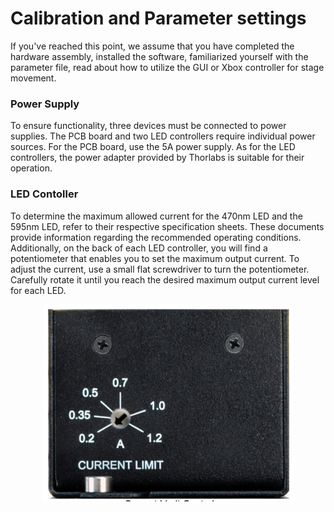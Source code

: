 # Calibration and Parameter settings

If you've reached this point, we assume that you have completed the hardware assembly, installed the software, familiarized yourself with the parameter file, 
read about how to utilize the GUI or Xbox controller for stage movement.

### Power Supply

To ensure functionality, three devices must be connected to power supplies. The PCB board and two LED controllers require individual power sources. 
For the PCB board, use the 5A power supply. As for the LED controllers, the power adapter provided by Thorlabs is suitable for their operation.

### LED Contoller


To determine the maximum allowed current for the 470nm LED and the 595nm LED, refer to their respective specification sheets. These documents provide information
regarding the recommended operating conditions. Additionally, on the back of each LED controller, you will find a potentiometer that enables you to set the maximum output current.
To adjust the current, use a small flat screwdriver to turn the potentiometer. Carefully rotate it until you reach the desired maximum output current level for each LED. 

<p align="center">
  <img src="../images/images/potentiometer.png" alt="Image" width="400">
</p>
